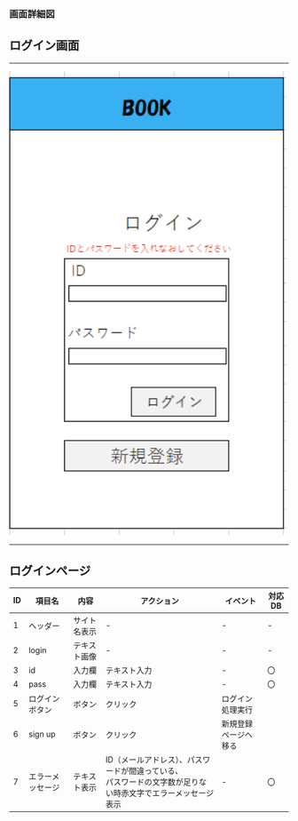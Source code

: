### 画面詳細図
## ログイン画面
*****
<img src="img/rogin1.png" width="500">

*****
## ログインページ
| ID | 項目名 | 内容 | アクション | イベント | 対応DB |
|----|------|-----|-----------|----------|--------|
|1   |ヘッダー|サイト名表示|-|-|-|
|2   |login|テキスト画像|-|-|-|
|3   |id|入力欄|テキスト入力|-|〇|
|4   |pass|入力欄|テキスト入力|-|〇|
|5   |ログインボタン|ボタン|クリック|ログイン処理実行||
|6   |sign up|ボタン|クリック|新規登録ページへ移る||
|7   |エラーメッセージ|テキスト表示|ID（メールアドレス）、パスワードが間違っている、<br>パスワードの文字数が足りない時赤文字でエラーメッセージ表示|-|〇|



